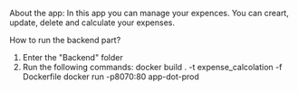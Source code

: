 About the app:
In this app you can manage your expences.
You can creart, update, delete and calculate your expenses.

How to run the backend part?
1. Enter the "Backend" folder
2. Run the following commands:
    docker build . -t expense_calcolation -f Dockerfile
    docker run -p8070:80 app-dot-prod